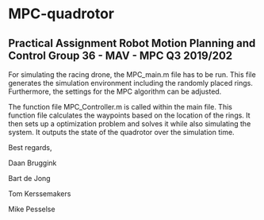 # MPC-quadrotor
Practical Assignment Robot Motion Planning and Control
Group 36 - MAV - MPC
Q3 2019/202
------------------------------------------------------

For simulating the racing drone, the MPC_main.m file has
to be run. This file generates the simulation environment
including the randomly placed rings. Furthermore, the 
settings for the MPC algorithm can be adjusted.

The function file MPC_Controller.m is called within the
main file. This function file calculates the waypoints
based on the location of the rings. It then sets up
a optimization problem and solves it while also simulating
the system. It outputs the state of the quadrotor over the
simulation time.

Best regards,

Daan Bruggink

Bart de Jong

Tom Kerssemakers

Mike Pesselse
